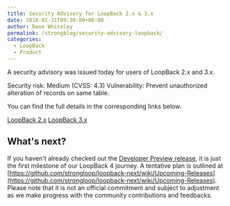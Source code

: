 ```yaml
---
title: Security Advisory for LoopBack 2.x & 3.x
date: 2018-01-31T09:30:00+00:00
author: Dave Whiteley
permalink: /strongblog/security-advisory-loopback/
categories:
  - LoopBack
  - Product
---
```


A security advisory was issued today for users of LoopBack 2.x and 3.x.

Security risk: Medium (CVSS: 4.3)
Vulnerability: Prevent unauthorized alteration of records on same table.

You can find the full details in the corresponding links below.

[LoopBack 2.x](http://loopback.io/doc/en/lb2/Security-advisory-01-31-2018.html)
[LoopBack 3.x](http://loopback.io/doc/en/lb3/Security-advisory-01-31-2018.html)

## What's next?

If you haven't already checked out the [Developer Preview release](https://strongloop.com/strongblog/loopback-4-developer-preview-release), it is just the first milestone of our LoopBack 4 journey. A tentative plan is outlined at [https://github.com/strongloop/loopback-next/wiki/Upcoming-Releases](https://github.com/strongloop/loopback-next/wiki/Upcoming-Releases). Please note that it is not an official commitment and subject to adjustment as we make progress with the community contributions and feedbacks.
